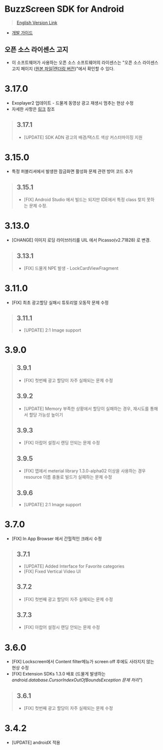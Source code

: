 
# BuzzScreen SDK for Android
> [English Version Link](README_EN.md)
- [개발 가이드](https://buzzvil.atlassian.net/wiki/spaces/BDG/pages/384860182/BuzzScreen+SDK) 

## 오픈 소스 라이센스 고지
- 이 소프트웨어가 사용하는 오픈 소스 소프트웨어의 라이센스는 "오픈 소스 라이센스 고지 페이지 ([원본 파일](docs/3rd_party_licenses.html)|[렌더링 버전](https://htmlpreview.github.io/?https://github.com/Buzzvil/buzzscreen-sdk-publisher/blob/master/docs/3rd_party_licenses.html))"에서 확인할 수 있다.

# 3.17.0
* Exoplayer2 업데이트 - 드물게 동영상 광고 재생시 멈추는 현상 수정
* 자세한 사항은 [링크](https://buzzvil.atlassian.net/wiki/spaces/BDG/pages/1456177338/BuzzAd+2.13.x+BuzzScreen+3.17.x+2021+1) 참조
> ## 3.17.1
> * [UPDATE] SDK ADN 광고의 배경/택스트 색상 커스터마이징 지원

# 3.15.0
* 특정 퍼블리셔에서 발생한 잠금화면 활성화 문제 관련 방어 코드 추가
> ## 3.15.1
> * [FIX] Android Studio 에서 빌드는 되지만 IDE에서 특정 class 찾지 못하는 문제 수정.

# 3.13.0
* [CHANGE] 이미지 로딩 라이브러리를 UIL 에서 Picasso(v2.71828) 로 변경.
> ## 3.13.1
> * [FIX] 드물게 NPE 발생 - LockCardViewFragment

# 3.11.0
* [FIX] 최초 광고할당 실패시 튜토리얼 오동작 문제 수정
> ## 3.11.1
> * [UPDATE] 2:1 Image support

# 3.9.0
> ## 3.9.1
> * [FIX] 첫번째 광고 할당이 자주 실패되는 문제 수정
> ## 3.9.2
> * [UPDATE] Memory 부족한 상황에서 할당이 실패하는 경우, 재시도를 통해서 할당 가능성 높이기
> ## 3.9.3
> * [FIX] 아랍어 설정시 랜딩 안되는 문제 수정
> ## 3.9.5
> * [FIX] 앱에서 meterial library 1.3.0-alpha02 이상을 사용하는 경우 resource 이름 충돌로 빌드가 실패하는 문제 수정
> ## 3.9.6
> * [UPDATE] 2:1 Image support

# 3.7.0
* [FIX] In App Browser 에서 간헐적인 크래시 수정
> ## 3.7.1
> * [UPDATE] Added Interface for Favorite categories
> * [FIX] Fixed Vertical Video UI
> ## 3.7.2
> * [FIX] 첫번째 광고 할당이 자주 실패되는 문제 수정
> ## 3.7.3
> * [FIX] 아랍어 설정시 랜딩 안되는 문제 수정

# 3.6.0
* [FIX] Lockscreen에서 Content filter메뉴가 screen off 후에도 사라지지 않는 현상 수정
* [FIX] Extension SDKs 1.3.0 배포 (드물게 발생하는 *android.database.CursorIndexOutOfBoundsException 문제 처리”*)
> ## 3.6.1
> * [FIX] 첫번째 광고 할당이 자주 실패되는 문제 수정


# 3.4.2
* [UPDATE] androidX 적용
